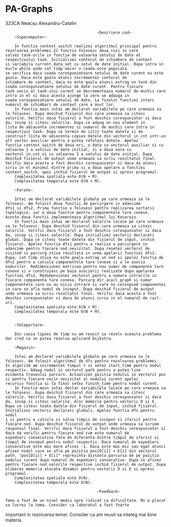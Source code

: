 # PA-Graphs
323CA
Neacșu Alexandru-Catalin

                                            ~Descriere cod~
        ~Supecomputer~

        In functia context_switch realizez algoritmul principal pentru rezolvarea problemei.In functie folosesc doua cozi in care
    salvez task-urile in functie de valoarea setului de date al respectivului task. Initializez contorul de schimbare de context
    si variabila current_data_set cu setul de date initial. Dupa intra in bucla while unde cat timp macar o coada este populata 
    se verifica daca coada corespunzatoare setului de date curent nu este goala. Daca este goala atunci incrementez contorul de
    schimbare de context, daca nu este goala atunci extrag un task din coada corespunzatoare setului de date curent. Pentru fiecare
    task vecin al task-ului curent se decrementeaza numarul de muchii care intra in el si daca acesta ajunge la zero se adauga in
    coada corespunzatoare setului de date. La finalul functiei intorc numarul de schimbari de context care a avut loc.
        In functia main intai am declarat variabilele pe care urmeaza sa le folosesc. Dupa deschid fisierul din care urmeaza sa citesc
    valorile. Verific daca fisierul a fost deschis corespunzator si daca da, incep si citesc valorile. Dupa ce adaug un nou element in
    lista de adiacenta incrementez si numarul de muchii care intra in respectivul task. Dupa ce termin de citit toate datele si de
    construit lista de adiacenta copiez datele din vectorul in_cnt intr-un alt vector auxiliar pentru a putea refolosi datele. Apelez
    functia context_switch de doua ori, o data cu vectorul auxiliar si cu valoarea 1 a setului de date initial, si a doua oara cu
    vectorul in_cnt si cu valoarea 2 a setului de date initial. Dupa deschid fisierul de output unde urmeaza sa scriu rezultatul final.
    Verific daca acesta a fost deschis corespunzator si daca da atunci scriu in el minimul dintre prima si a doua apelare a functiei
    context_switch, apoi inchid fisierul de output si opresc programul.
        Complexitatea spatiala este O(N + M).
        Complexitatea temporala este O(N + M).

        ~Ferate~

        Intai am declarat variabilele globale pe care urmeaza sa le folosesc. Am folosit doua functii de parcurgere in adancime
    dfs1 si dfs2. Prima functie o folosesc pentru realizarea sortarii topologice, iar a doua functie pentru componentele tare conexe.
    Aceste doua functii implementeaza algoritmul lui Kosaraju.
        In functia main intai am declarat valorile locale pe care urmeaza sa le folosesc. Dupa deschid fisierul din care urmeaza sa citesc
    valorile. Verific daca fisierul a fost deschis corespunzator si daca da, incep si citesc valorile. Dupa initializez vectorii declarati
    global. Dupa ce citesc toate datele din fisierul de input, inchid fisierul. Apelez functia dfs1 pentru a realiza o parcurgere in
    adancime pentru fiecare nod nevizitat. Dupa resetez vectorul de visited si parcurg stiva rezultata in urma apelarii functiei dfs1.
    Dupa, cat timp stiva nu este goala extrag un nod si apelez functia de dfs2 pentru a calcula componentele tare conexe si a le asocia
    nodurilor. Redimensionez matricea pentru nou numar de componente tare conexe si o construiesc pe baza asocierii realizate dupa apelarea
    functiei dfs2. Redimensionez vectorul pentru a numara intrarile in fiecare componenta tare conexa. Parcurg dir_acycl_graph si numar 
    componentele care nu au nicio intrare si care nu corespund componentei in care se afla nodul de inceput. Dupa deschid fisierul de output
    unde urmeaza sa scriu rezultatul final. Verific daca acesta a fost deschis corespunzator si daca da atunci scriu in el numarul de rail-uri.
        Complexitatea spatiala este O(N + M).
        Complexitatea temporala este O(N + M).


        ~Teleportare~

        Din cauza lipsei de timp nu am reusit sa rezolv aceasta problema dar cred ca se putea rezolva aplicand Dijkstra.

        ~Magazin~

        Intai am declarat variabilele globale pe care urmeaza sa le folosesc. Am folosit algoritmul de dfs pentru rezolvarea problemei. 
    In algoritm am incrementat timpul t si setez start_time pentru nodul respectiv. Adaug nodul in vectorul path pentru a putea tine 
    evidenta traseului parcurs. Actualizez pozitia nodului in vectorul pos si pentru fiecare vecin nevizitat al nodului curent apelez
    recursiv functia si la final setez finish_time pentru nodul curent.
        In functia main intai declar variabilele locale pe care urmeaza sa le folosesc. Dupa deschid fisierul din care urmeaza sa citesc
    valorile. Verific daca fisierul a fost deschis corespunzator si daca da, incep si citesc valorile. Aloc memorie pentru vectorii D si E.
    Dupa ce citesc toate datele din fisierul de input, inchid fisierul. Initializez vectorii declarati globali. Apelez functia dfs pentru nodul
    1 si pentru a calcula si salva timpii de inceput si sfarsit pentru fiecare nod. Dupa deschid fisierul de output unde urmeaza sa scriem
    raspunsul final. Verific daca fisierul a fost deschis corespunzator si daca da verific pentru fiecare nod cum este numarul de
    expedieri consecutive fata de diferenta dintre timpul de sfarsit si timpul de inceput pentru nodul respectiv. Daca numarul de expedieri
    consecutive este mai mare afisez -1. Daca este mai mic sau egal atunci afisez nodul care se afla pe pozitia pos[D[i]] + E[i] din vectorul
    path. "pos[D[i]] + E[i]" reprezinta distanta parcursa de pe pozitia nodului curent dupa numarul de expedieri consecutive. Dupa ce afisez
    pentru fiecare nod valorile respective inchid fisierul de output. Dupa eliberez memoria alocata dinamic pentru vectorii D si E si opresc
    programul.
        Complexitatea spatiala este O(N).
        Complexitatea temporala este O(N).

                                            ~Feedback~

    Tema a fost de un nivel mediu spre ridicat ca dificultate. Mi-a placut sa lucrez la tema. Consider ca laboratul a fost foarte
important in rezolvarea temei. Consider ca am reusit sa inteleg mai bine materia.

